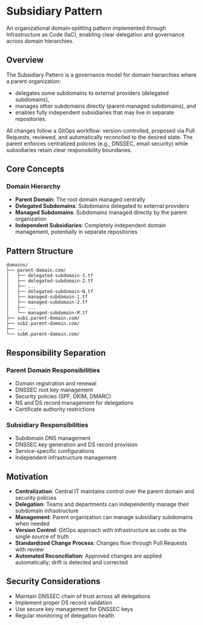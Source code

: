 # Subsidiary Pattern

An organizational domain‑splitting pattern implemented through Infrastructure as Code (IaC), enabling clear delegation and governance across domain hierarchies.

## Overview

The Subsidiary Pattern is a governance model for domain hierarchies where a parent organization:
- delegates some subdomains to external providers (delegated subdomains),
- manages other subdomains directly (parent‑managed subdomains), and
- enables fully independent subsidiaries that may live in separate repositories.

All changes follow a GitOps workflow: version-controlled, proposed via Pull Requests, reviewed, and automatically reconciled to the desired state. The parent enforces centralized policies (e.g., DNSSEC, email security) while subsidiaries retain clear responsibility boundaries.

## Core Concepts

### Domain Hierarchy
- **Parent Domain**: The root domain managed centrally
- **Delegated Subdomains**: Subdomains delegated to external providers
- **Managed Subdomains**: Subdomains managed directly by the parent organization
- **Independent Subsidiaries**: Completely independent domain management, potentially in separate repositories

## Pattern Structure

```
domains/
├── parent-domain.com/
│   ├── delegated-subdomain-1.tf
│   ├── delegated-subdomain-2.tf
│   ├── ...
│   ├── delegated-subdomain-N.tf
│   ├── managed-subdomain-1.tf
│   ├── managed-subdomain-2.tf
│   ├── ...
│   └── managed-subdomain-M.tf
├── sub1.parent-domain.com/
├── sub2.parent-domain.com/
├── ...
└── subK.parent-domain.com/
```

## Responsibility Separation

### Parent Domain Responsibilities
- Domain registration and renewal
- DNSSEC root key management
- Security policies (SPF, DKIM, DMARC)
- NS and DS record management for delegations
- Certificate authority restrictions

### Subsidiary Responsibilities
- Subdomain DNS management
- DNSSEC key generation and DS record provision
- Service-specific configurations
- Independent infrastructure management

## Motivation

- **Centralization**: Central IT maintains control over the parent domain and security policies
- **Delegation**: Teams and departments can independently manage their subdomain infrastructure
- **Management**: Parent organization can manage subsidiary subdomains when needed
- **Version Control**: GitOps approach with infrastructure as code as the single source of truth
- **Standardized Change Process**: Changes flow through Pull Requests with review
- **Automated Reconciliation**: Approved changes are applied automatically; drift is detected and corrected

## Security Considerations

- Maintain DNSSEC chain of trust across all delegations
- Implement proper DS record validation
- Use secure key management for DNSSEC keys
- Regular monitoring of delegation health
